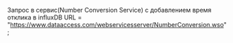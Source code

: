 Запрос в сервис(Number Conversion Service) с добавлением время отклика в influxDB
URL = "https://www.dataaccess.com/webservicesserver/NumberConversion.wso";
